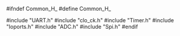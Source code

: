 #ifndef Common_H_
#define Common_H_

#include "UART.h"
#include "clo_ck.h"
#include "Timer.h"
#include "Ioports.h"
#include  "ADC.h"
#include "Spi.h"
#endif
